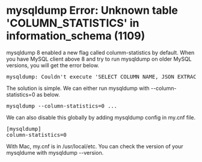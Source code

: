 # mysqldump Error: Unknown table 'COLUMN_STATISTICS' in information_schema (1109)

mysqldump 8 enabled a new flag called columm-statistics by default. When you have MySQL client above 8 and try to run mysqldump on older MySQL versions, you will get the error below.

<pre>
mysqldump: Couldn't execute 'SELECT COLUMN_NAME, JSON_EXTRACT(HISTOGRAM '$"number-of-buckets-specified"') FROM information_schema.COLUMN_STATISTICS WHERE SCHEMA_NAME = 'myschema' AND TABLE_NAME = 'craue_config_setting';': Unknown table 'COLUMN_STATISTICS' in information_schema (1109)
</pre>

The solution is simple. We can either run mysqldump with <span class="code">--column-statistics=0</span> as below.

<pre>
mysqldump --column-statistics=0 ...
</pre>

We can also disable this globally by adding mysqldump config in <span class="code">my.cnf</span> file.

<pre>
[mysqldump]
column-statistics=0
</pre>

With Mac, <span class="code">my.cnf</span> is in <span class="code">/usr/local/etc</span>. You can check the version of your mysqldume with <span class="code">mysqldump --version</span>.

